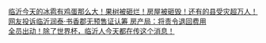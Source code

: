   
[临沂今天的冰雹有鸡蛋那么大！果树被砸烂！房屋被砸毁！还有的县受灾超万人！](http://www.dianyue.me/archives/887/pqonq248550sjyie/)  
[网友投诉临沂润泰·书香郡无预售证认筹  房产局：将责令退回费用](http://www.dianyue.me/archives/108/1jj6316n6hn7xp4f/)  
[全员出动！除了世界杯，临沂人今天都在传这个消息！](http://www.dianyue.me/archives/762/dtq7ef6oexnpbnva/)
